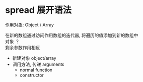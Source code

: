 # spread 展开语法

作用对象: Object / Array

在新的数组通过访问作用数组的迭代器, 将遍历的值添加到新的数组中  
对象 ？    
剩余参数作用相反

- 新建对象 object/array
- 调用方法, 传递 arguments
  - normal function
  - constructor
